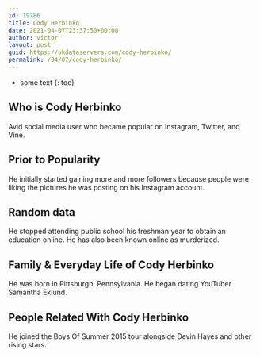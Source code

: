```yaml
---
id: 19786
title: Cody Herbinko
date: 2021-04-07T23:37:50+00:00
author: victor
layout: post
guid: https://ukdataservers.com/cody-herbinko/
permalink: /04/07/cody-herbinko/
---
```


* some text
{: toc}


## Who is Cody Herbinko



Avid social media user who became popular on Instagram, Twitter, and Vine. 

                
                
                
## Prior to Popularity



He initially started gaining more and more followers because people were liking the pictures he was posting on his Instagram account. 

                
                
                
## Random data



He stopped attending public school his freshman year to obtain an education online. He has also been known online as murderized. 

                
                
                
## Family & Everyday Life of Cody Herbinko



He was born in Pittsburgh, Pennsylvania. He began dating YouTuber Samantha Eklund. 

                
                
                
## People Related With Cody Herbinko



He joined the Boys Of Summer 2015 tour alongside Devin Hayes and other rising stars. 

                
              
            
          
          
          